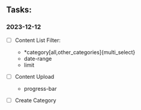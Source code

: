 ## Tasks:

### 2023-12-12

-[ ] Content List Filter:
  - *category[all,other_categories]{multi_select}
  - date-range
  - limit

-[ ] Content Upload
  - progress-bar

- [ ] Create Category